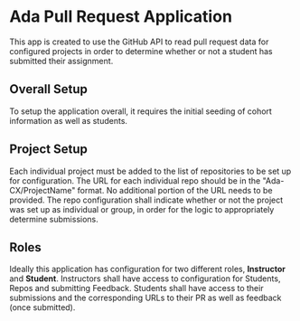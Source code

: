 # Ada Pull Request Application

This app is created to use the GitHub API to read pull request data for configured projects in order to determine whether or not a student has submitted their assignment.

## Overall Setup
To setup the application overall, it requires the initial seeding of cohort information as well as students.

## Project Setup
Each individual project must be added to the list of repositories to be set up for configuration. The URL for each individual repo should be in the "Ada-CX/ProjectName" format. No additional portion of the URL needs to be provided. The repo configuration shall indicate whether or not the project was set up as individual or group, in order for the logic to appropriately determine submissions.

## Roles
Ideally this application has configuration for two different roles, **Instructor** and **Student**. Instructors shall have access to configuration for Students, Repos and submitting Feedback. Students shall have access to their submissions and the corresponding URLs to their PR as well as feedback (once submitted).
